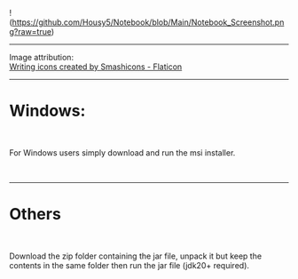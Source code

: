 !(https://github.com/Housy5/Notebook/blob/Main/Notebook_Screenshot.png?raw=true)
<br>
<hr>
Image attribution:
<br>
<a href="https://www.flaticon.com/free-icons/writing" title="writing icons">Writing icons created by Smashicons - Flaticon</a>
<br>
<hr>
<h1>Windows: </h1>
<br>
<p>For Windows users simply download and run the msi installer.</p>
<br>
<hr>
<h1>Others</h1>
<br>
<p>Download the zip folder containing the jar file, unpack it but keep the contents in the same folder then run the jar file (jdk20+ required).</p>
